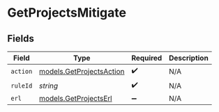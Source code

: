 # GetProjectsMitigate


## Fields

| Field                                                      | Type                                                       | Required                                                   | Description                                                |
| ---------------------------------------------------------- | ---------------------------------------------------------- | ---------------------------------------------------------- | ---------------------------------------------------------- |
| `action`                                                   | [models.GetProjectsAction](../models/getprojectsaction.md) | :heavy_check_mark:                                         | N/A                                                        |
| `ruleId`                                                   | *string*                                                   | :heavy_check_mark:                                         | N/A                                                        |
| `erl`                                                      | [models.GetProjectsErl](../models/getprojectserl.md)       | :heavy_minus_sign:                                         | N/A                                                        |